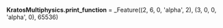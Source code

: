 **KratosMultiphysics.print_function** = _Feature((2, 6, 0, 'alpha', 2), (3, 0,
0, 'alpha', 0), 65536)

